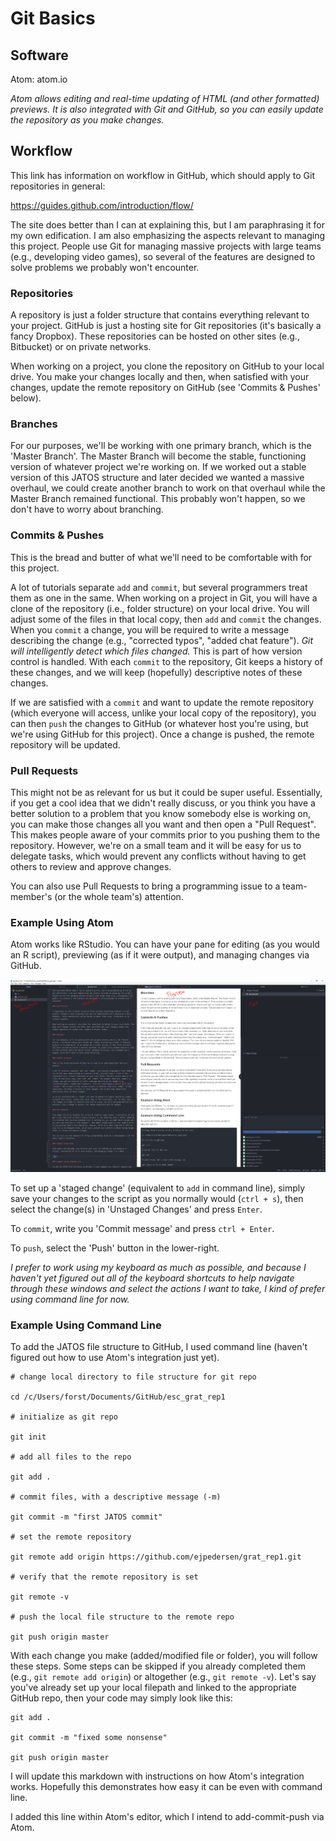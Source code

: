 # Git Basics

## Software

Atom: atom.io

*Atom allows editing and real-time updating of HTML (and other formatted) previews. It is also integrated with Git and GitHub, so you can easily update the repository as you make changes.*

## Workflow

This link has information on workflow in GitHub, which should apply to Git repositories in general:

https://guides.github.com/introduction/flow/

The site does better than I can at explaining this, but I am paraphrasing it for my own edification. I am also emphasizing the aspects relevant to managing this project. People use Git for managing massive projects with large teams (e.g., developing video games), so several of the features are designed to solve problems we probably won't encounter.

### Repositories

A repository is just a folder structure that contains everything relevant to your project. GitHub is just a hosting site for Git repositories (it's basically a fancy Dropbox). These repositories can be hosted on other sites (e.g., Bitbucket) or on private networks.

When working on a project, you clone the repository on GitHub to your local drive. You make your changes locally and then, when satisfied with your changes, update the remote repository on GitHub (see 'Commits & Pushes' below).

### Branches

For our purposes, we'll be working with one primary branch, which is the 'Master Branch'. The Master Branch will become the stable, functioning version of whatever project we're working on. If we worked out a stable version of this JATOS structure and later decided we wanted a massive overhaul, we could create another branch to work on that overhaul while the Master Branch remained functional. This probably won't happen, so we don't have to worry about branching.

### Commits & Pushes

This is the bread and butter of what we'll need to be comfortable with for this project.

A lot of tutorials separate `add` and `commit`, but several programmers treat them as one in the same. When working on a project in Git, you will have a clone of the repository (i.e., folder structure) on your local drive. You will adjust some of the files in that local copy, then `add` and `commit` the changes. When you `commit` a change, you will be required to write a message describing the change (e.g., "corrected typos", "added chat feature"). *Git will intelligently detect which files changed.* This is part of how version control is handled. With each `commit` to the repository, Git keeps a history of these changes, and we will keep (hopefully) descriptive notes of these changes.

If we are satisfied with a `commit` and want to update the remote repository (which everyone will access, unlike your local copy of the repository), you can then `push` the changes to GitHub (or whatever host you're using, but we're using GitHub for this project). Once a change is pushed, the remote repository will be updated.

### Pull Requests

This might not be as relevant for us but it could be super useful. Essentially, if you get a cool idea that we didn't really discuss, or you think you have a better solution to a problem that you know somebody else is working on, you can make those changes all you want and then open a "Pull Request". This makes people aware of your commits prior to you pushing them to the repository. However, we're on a small team and it will be easy for us to delegate tasks, which would prevent any conflicts without having to get others to review and approve changes.

You can also use Pull Requests to bring a programming issue to a team-member's (or the whole team's) attention.

### Example Using Atom

Atom works like RStudio. You can have your pane for editing (as you would an R script), previewing (as if it were output), and managing changes via GitHub.

![atom_screenshot](atom_screenshot.PNG)

To set up a 'staged change' (equivalent to `add` in command line), simply save your changes to the script as you normally would (`ctrl + s`), then select the change(s) in 'Unstaged Changes' and press `Enter`.

To `commit`, write you 'Commit message' and press `ctrl + Enter`.

To `push`, select the 'Push' button in the lower-right.

*I prefer to work using my keyboard as much as possible, and because I haven't yet figured out all of the keyboard shortcuts to help navigate through these windows and select the actions I want to take, I kind of prefer using command line for now.*

### Example Using Command Line

To add the JATOS file structure to GitHub, I used command line (haven't figured out how to use Atom's integration just yet).

```
# change local directory to file structure for git repo

cd /c/Users/forst/Documents/GitHub/esc_grat_rep1

# initialize as git repo

git init

# add all files to the repo

git add .

# commit files, with a descriptive message (-m)

git commit -m "first JATOS commit"

# set the remote repository

git remote add origin https://github.com/ejpedersen/grat_rep1.git

# verify that the remote repository is set

git remote -v

# push the local file structure to the remote repo

git push origin master
```


With each change you make (added/modified file or folder), you will follow these steps. Some steps can be skipped if you already completed them (e.g., `git remote add origin`) or altogether (e.g., `git remote -v`). Let's say you've already set up your local filepath and linked to the appropriate GitHub repo, then your code may simply look like this:

```
git add .

git commit -m "fixed some nonsense"

git push origin master
```


I will update this markdown with instructions on how Atom's integration works. Hopefully this demonstrates how easy it can be even with command line.

I added this line within Atom's editor, which I intend to add-commit-push via Atom.
